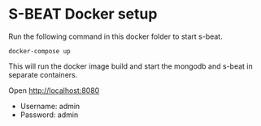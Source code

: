 # S-BEAT Docker setup

Run the following command in this docker folder to start s-beat.

    docker-compose up
    
This will run the docker image build and start the mongodb and s-beat in separate containers.

Open [http://localhost:8080](http://localhost:8080)
* Username: admin
* Password: admin
